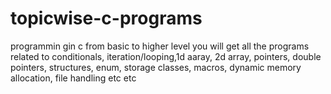 # topicwise-c-programs
programmin gin c from basic to higher level you will get all the programs related to conditionals, iteration/looping,1d aaray, 2d array, pointers, double pointers, structures, enum, storage classes, macros, dynamic memory allocation, file handling etc etc  
